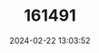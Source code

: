 ---
title: "161491"
category: "Amblyraja jenseni"
draft: false
date: 2024-02-22 13:03:52
languages:
  Dutch; Flemish: ["Jensen's Rog"]
  Danish: ["Jensens Rokke"]
  Icelandic: ["Jensens-skata"]
  French: ["Raie à Queue Courte", "Raie de Jensen"]
  English: ["Jensen's Skate"]
---
